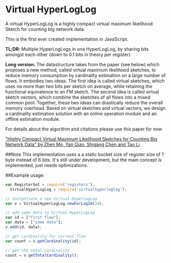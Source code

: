 # Virtual HyperLogLog

A virtual HyperLogLog is a highly compact virtual maximum likelihood Sketch for counting big network data.

This is the first ever created implementation in JavaScript.

<b>TL;DR:</b> Multiple HyperLogLogs in one HyperLogLog, by sharing bits amongst each other (down to 0.1 bits in theory per register)

<b>Long version:</b>
The datastructure takes from the paper (see below) which proposes a new method, called virtual maximum likelihood sketches, to reduce memory consumption by cardinality estimation on a large number of flows. It embodies two ideas. The first idea is called virtual sketches, which uses no more than two bits per sketch on average, while retaining the functional equivalence to an FM sketch. The second idea is called virtual sketch vectors, which combine the sketches of all flows into a mixed common pool. Together, these two ideas can drastically reduce the overall memory overhead. Based on virtual sketches and virtual vectors, we design a cardinality estimation solution with an online operation module and an offline estimation module.

For details about the algorithm and citations please use this paper for now

["Highly Compact Virtual Maximum Likelihood Sketches for Counting Big Network Data" by Zhen Mo, Yan Qiao, Shigang Chen and Tao Li](http://www.cise.ufl.edu/~yqiao/publications/allerton14)

##Note
This implementation uses a a static bucket size of register size of 1 byte instead of 6 bits. It's still under development, but the main concept is implemented, just needs optimizations.

##Example usage:
```javascript
var RegisterSet = require('registers'),
  VirtualHyperLogLog = require('virtualhyperloglog');

// instantiate a new Virtual HyperLogLog
var v = VirtualHyperLogLog.newForLog2m(24);

// add some data to Virtual HyperLogLog
var id = ["first flow"];
var data = ["some data"];
v.add(id, data);

// get cardinality for current flow
var count = v.getCardinality(id);

// get the total cardinality
count = v.getTotalCardinality();
```
